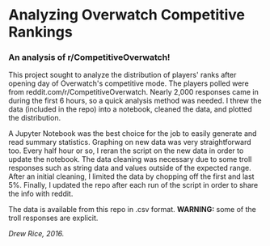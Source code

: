 # **Analyzing Overwatch Competitive Rankings**
### An analysis of r/CompetitiveOverwatch!


This project sought to analyze the distribution of players' ranks after opening day of Overwatch's competitive mode. The players polled were from reddit.com/r/CompetitiveOverwatch. Nearly 2,000 responses came in during the first 6 hours, so a quick analysis method was needed. I threw the data (included in the repo) into a notebook, cleaned the data, and plotted the distribution.

A Jupyter Notebook was the best choice for the job to easily generate and read summary statistics. Graphing on new data was very straightforward too. Every half hour or so, I reran the script on the new data in order to update the notebook. The data cleaning was necessary due to some troll responses such as string data and values outside of the expected range. After an initial cleaning, I limited the data by chopping off the first and last 5%. Finally, I updated the repo after each run of the script in order to share the info with reddit.

The data is available from this repo in .csv format. **WARNING:** some of the troll responses are explicit. 


*Drew Rice, 2016.*
